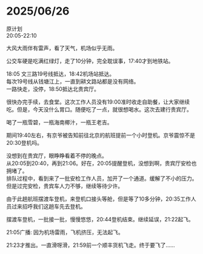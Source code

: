 # 2025/06/26

原计划  
20:05-22:10

大风大雨伴有雷声，看了天气，机场似乎无雨。

公交车硬是吃满红绿灯，走了10分钟，完全耽误事，17:40才到地铁站。

18:05 文三路19号线抵达，18:42机场站抵达。  
每次19号线从钱塘江上，一直到耕文路站都是没有网络。  
一路快走，没停，18:50抵达北贵宾厅。

很快办完手续，去食堂。这次工作人员没有19:00准时收走自助餐，让大家继续吃。但是，今天没什么胃口。随便吃了一点，就很想喝水。这次去建行贵宾厅。

喝了一瓶雪碧，一瓶海南椰汁，一瓶王老吉。

期间19:40左右，有京爷被告知前往北京的航班提前一个小时登机。京爷震惊不是20:30登机吗。

没想到在贵宾厅，眼睁睁看着不停的晚点。  
从20:05到20:40，再到21:06。好在，20:05提醒登机，没想到啊，贵宾厅安检也拥堵了。  
排队过程中，看到来了一批安检工作人员，加开了一个通道。缓解了不小的压力。  
但是过完安检，贵宾车人力不够，继续等待少许。

由于此趟航班摆渡车登机，来登机口接头等舱，但是等了10多分钟，20:35工作人员过来招呼我们这趟车先去登机。

摆渡车登机，一批接一批，慢慢悠悠，20:44登机结束。继续延误，21:22起飞。

21:05广播: 因为机场雷雨，飞机挤压，无法起飞。

21:23才推出。一直滑呀滑，21:59前一个顺丰货机飞走。终于要飞了……
